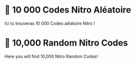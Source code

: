 # 🧨 10 000 Codes Nitro Aléatoire

Ici tu trouveras 10 000 Codes aélatoire Nitro !

# 🧨 10,000 Random Nitro Codes

Here you will find 10,000 Nitro Random Codes!
